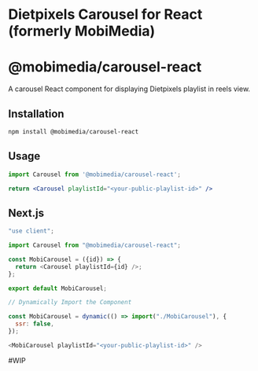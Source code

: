 # Dietpixels Carousel for React (formerly MobiMedia)

# @mobimedia/carousel-react

A carousel React component for displaying Dietpixels playlist in reels view.

## Installation

```bash
npm install @mobimedia/carousel-react
```

## Usage

```jsx
import Carousel from '@mobimedia/carousel-react';

return <Carousel playlistId="<your-public-playlist-id>" />
```

## Next.js

```js
"use client";

import Carousel from "@mobimedia/carousel-react";

const MobiCarousel = ({id}) => {
  return <Carousel playlistId={id} />;
};

export default MobiCarousel;

// Dynamically Import the Component

const MobiCarousel = dynamic(() => import("./MobiCarousel"), {
  ssr: false,
});

<MobiCarousel playlistId="<your-public-playlist-id>" />
```

#WIP
